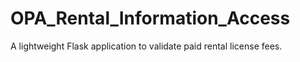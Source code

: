 # OPA_Rental_Information_Access
A lightweight Flask application to validate paid rental license fees.
